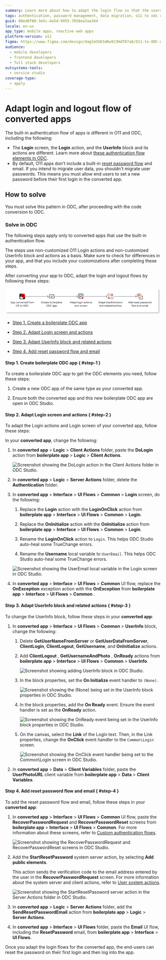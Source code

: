 ```yaml
---
summary: Learn more about how to adapt the login flow so that the users can set a new password.
tags: authentication, password management, data migration, o11 to odc conversion, user experience
guid: 08ed0f80-3e5c-4a5d-9955-7658ea3aa344
locale: en-us
app_type: mobile apps, reactive web apps
platform-version: o11
figma: https://www.figma.com/design/daglmSUESdKw9J3HdT87a8/O11-to-ODC-migration?node-id=2216-288
audience:
  - mobile developers
  - frontend developers
  - full stack developers
outsystems-tools:
  - service studio
coverage-type:
  - apply
---
```


# Adapt login and logout flow of converted apps

The built-in authentication flow of apps is different in O11 and ODC, including the following:

* The **Login** screen, the **Login** action, and the **UserInfo** block and its actions are different. Learn more about [these authentication flow elements in ODC](https://www.outsystems.com/tk/redirect?g=49853077-9937-4865-8183-3f1f9ff224c2).
* By default, O11 apps don't include a built-in [reset password flow](https://success.outsystems.com/documentation/outsystems_developer_cloud/user_management/passwords/#reset) and email. If you intend to migrate user data, you shouldn't migrate user passwords. This means you must allow end users to set a new password before their first login in the converted app.

## How to solve

You must solve this pattern in ODC, after proceeding with the code conversion to ODC.

### Solve in ODC

<div class="info" markdown="1">

The following steps apply only to converted apps that use the built-in authentication flow.

The steps use non-customized O11 Login actions and non-customized UserInfo block and actions as a basis. Make sure to check for differences in your app, and that you include your customizations after completing these steps.

</div>

After converting your app to ODC, adapt the login and logout flows by following these steps:

![Displaying the process for adapting login flow in the converted app in ODC Studio](images/adapt-login-flow.png "Adapting login flow in the converted app in ODC Studio")

* [Step 1. Create a boilerplate ODC app](#step-1)

* [Step 2. Adapt Login screen and actions](#step-2)

* [Step 3. Adapt UserInfo block and related actions](#step-3)

* [Step 4. Add reset password flow and email](#step-4)

#### Step 1. Create boilerplate ODC app { #step-1 }

To create a boilerplate ODC app to get the ODC elements you need, follow these steps:

1. Create a new ODC app of the same type as your converted app.

1. Ensure both the converted app and this new boilerplate ODC app are open in ODC Studio.

#### Step 2. Adapt Login screen and actions { #step-2 }

To adapt the Login actions and Login screen of your converted app, follow these steps:

In your **converted app**, change the following:

1. In **converted app** > **Logic** > **Client Actions** folder, paste the **DoLogin** action from **boilerplate app** > **Logic** > **Client Actions**.

    ![Screenshot showing the DoLogin action in the Client Actions folder in ODC Studio.](images/paste-DoLogin-odcs.png "Screenshot of copy and paste DoLogin in ODC Studio")

1. In **converted app** > **Logic** > **Server Actions** folder, delete the **Authentication** folder.

1. In **converted app** > **Interface** > **UI Flows** > **Common** > **Login** screen, do the following:

    1. Replace the **Login** action with the **LoginOnClick** action from **boilerplate app** > **Interface** > **UI Flows** > **Common** > **Login**.

    1. Replace the **OnInitialize** action with the **OnInitialize** action from **boilerplate app** > **Interface** > **UI Flows** > **Common** > **Login**.

    1. Rename the **LoginOnClick** action to `Login`.
        This helps ODC Studio auto-heal some TrueChange errors.

    1. Rename the **Username** local variable to `UserEmail`.
        This helps ODC Studio auto-heal some TrueChange errors.

    ![Screenshot showing the UserEmail local variable in the Login screen in ODC Studio.](images/rename-UserEmail-odcs.png "Screenshot of renaming local variable to UserEmail")

1. In **converted app** > **Interface** > **UI Flows** > **Common** UI flow, replace the **OnException** exception action with the **OnException** from **boilerplate app** > **Interface** > **UI Flows** > **Common** .

#### Step 3. Adapt UserInfo block and related actions { #step-3 }

To change the UserInfo block, follow these steps in your **converted app**:

1. In **converted app** > **Interface** > **UI Flows** > **Common** > **UserInfo** block, change the following:

    1. Delete **GetUserNameFromServer** or **GetUserDataFromServer**, **ClientLogin**,  **ClientLogout**, **GetUsername**, and **OnInitialize** actions.

    1. Add **ClientLogout** , **GetUsernameAndPhoto** , **OnReady** actions from **boilerplate app** > **Interface** > **UI Flows** > **Common** > **UserInfo**.

        ![Screenshot showing adding UserInfo block in ODC Studio.](images/Add-UserInfo-odcs.png "Screenshot of adding UserInfo block")

    1. In the block properties, set the **On Initialize** event handler to `(None)`.

        ![Screenshot showing the (None) being set in the UserInfo block properties in ODC Studio.](images/Set-None-odcs.png "Screenshot of adding (None) event")

    1. In the block properties, add the **On Ready** event. Ensure the event handler is set as the **OnReady** action.

        ![Screenshot showing the OnReady event being set in the UserInfo block properties in ODC Studio.](images/Set-OnReady-odcs.png "Screenshot of adding OnReady event")

    1. On the canvas, select the **Link** of the Login text. Then, in the Link properties, change the **OnClick** event handler to the `Common\Login` screen.

        ![Screenshot showing the OnClick event handler being set to the Common\Login screen in ODC Studio.](images/paste-OnClick-screen-odcs.png "Screenshot of adding OnClick event screen")

1. In **converted app** > **Data** > **Client Variables** folder, paste the **UserPhotoURL** client variable from **boilerplate app** > **Data** > **Client Variables**.

#### Step 4. Add reset password flow and email { #step-4 }

To add the reset password flow and email, follow these steps in your **converted app**:

1. In **converted app** > **Interface** > **UI Flows** > **Common** UI flow, paste the **RecoverPasswordRequest** and **RecoverPasswordReset** screens from **boilerplate app** > **Interface** > **UI Flows** > **Common**. For more information about these screens, refer to [Custom authentication flows](https://success.outsystems.com/documentation/outsystems_developer_cloud/building_apps/user_interface/custom_authentication_flows/).

    ![Screenshot showing the RecoverPasswordRequest and RecoverPasswordReset screens in ODC Studio.](images/password-reset-screens-odcs.png "Password Reset Screens in ODC")

1. Add the **StartResetPassword** system server action, by selecting **Add public elements**.  

   This action sends the verification code to the email address entered by the user in the **RecoverPasswordRequest** screen. For more information about the system server and client actions, refer to [User system actions](https://success.outsystems.com/documentation/outsystems_developer_cloud/outsystems_language_and_elements/system_actions/user/).

    ![Screenshot showing the StartResetPassword server action in the Server Actions folder in ODC Studio.](images/start-reset-password-odcs.png "Start Reset Password Action in ODC")

1. In **converted app** > **Logic** > **Server Actions** folder, add the **SendResetPasswordEmail** action from **boilerplate app** > **Logic** > **Server Actions**.

1. In **converted app** > **Interface** > **UI Flows** folder, paste the **Email** UI flow, including the **ResetPassword** email, from **boilerplate app** > **Interface** > **UI Flows**.

Once you adapt the login flows for the converted app, the end-users can reset the password on their first login and then log into the app.
